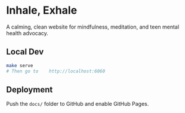 # Inhale, Exhale

A calming, clean website for mindfulness, meditation, and teen mental health advocacy.

## Local Dev
```bash
make serve
# Then go to    http://localhost:6060
```

## Deployment
Push the `docs/` folder to GitHub and enable GitHub Pages.
